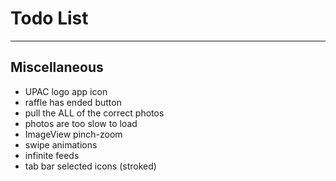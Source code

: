 # Todo List

---

## Miscellaneous
* UPAC logo app icon
* raffle has ended button
* pull the ALL of the correct photos
* photos are too slow to load
* ImageView pinch-zoom
* swipe animations
* infinite feeds
* tab bar selected icons (stroked)
